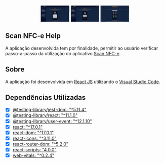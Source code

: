 <p align="center">
    <img alt="Tasks" src="https://raw.githubusercontent.com/cunhaluisg5/Scan_NFCe_Help/master/screens/01_Scan_NFCe_Help.jpg" width="18%">
	<img alt="Tasks" src="https://raw.githubusercontent.com/cunhaluisg5/Scan_NFCe_Help/master/screens/02_Scan_NFCe_Help.jpg" width="18%">
	<img alt="Tasks" src="https://raw.githubusercontent.com/cunhaluisg5/Scan_NFCe_Help/master/screens/03_Scan_NFCe_Help.jpg" width="18%">
</p>

## Scan NFC-e Help

A aplicação desenvolvida tem por finalidade, permitir ao usuário verificar passo-a-passo da utilização do aplicativo [Scan NFC-e](https://github.com/cunhaluisg5/Scan_NFCe).

## Sobre

A aplicação foi desenvolvida em [React JS](https://pt-br.reactjs.org/) utilizando o [Visual Studio Code](https://code.visualstudio.com/).

## Dependências Utilizadas

- [x] [@testing-library/jest-dom: "^5.11.4"](https://www.npmjs.com/package/@testing-library/jest-dom)
- [x] [@testing-library/react: "^11.1.0"](https://www.npmjs.com/package/@testing-library/react)
- [x] [@testing-library/user-event: "^12.1.10"](https://www.npmjs.com/package/@testing-library/user-event)
- [x] [react: "^17.0.1"](https://www.npmjs.com/package/react/v/17.0.1)
- [x] [react-dom: "^17.0.1"](https://www.npmjs.com/package/react-dom)
- [x] [react-icons: "^3.11.0"](https://www.npmjs.com/package/react-icons)
- [x] [react-router-dom: "^5.2.0"](https://www.npmjs.com/package/react-router-dom)
- [x] [react-scripts: "4.0.0"](https://www.npmjs.com/package/react-scripts?activeTab=versions)
- [x] [web-vitals: "^0.2.4"](https://www.npmjs.com/package/web-vitals)
